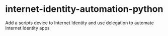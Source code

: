 # internet-identity-automation-python
Add a scripts device to Internet Identity and use delegation to automate Internet Identity apps
